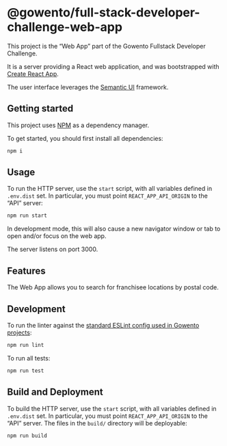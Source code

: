 # @gowento/full-stack-developer-challenge-web-app

This project is the “Web App” part of the Gowento Fullstack Developer Challenge.

It is a server providing a React web application, and was bootstrapped with [Create React App](https://github.com/facebook/create-react-app).

The user interface leverages the [Semantic UI](https://react.semantic-ui.com/) framework.

## Getting started

This project uses [NPM](https://npmjs.com/) as a dependency manager.

To get started, you should first install all dependencies:

```bash
npm i
```

## Usage

To run the HTTP server, use the `start` script, with all variables defined in `.env.dist` set. In particular, you must point `REACT_APP_API_ORIGIN` to the “API” server:

```bash
npm run start
```

In development mode, this will also cause a new navigator window or tab to open and/or focus on the web app.

The server listens on port 3000.

## Features

The Web App allows you to search for franchisee locations by postal code.

## Development

To run the linter against the [standard ESLint config used in Gowento projects](https://github.com/gowento/eslint-config-gowento):

```bash
npm run lint
```

To run all tests:

```bash
npm run test
```

## Build and Deployment

To build the HTTP server, use the `start` script, with all variables defined in `.env.dist` set. In particular, you must point `REACT_APP_API_ORIGIN` to the “API” server. The files in the `build/` directory will be deployable:

```bash
npm run build
```
